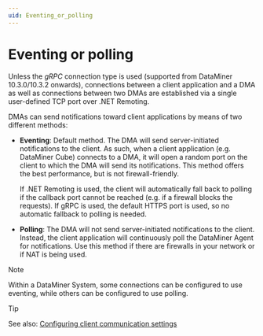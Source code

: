 ```yaml
---
uid: Eventing_or_polling
---
```


# Eventing or polling

Unless the *gRPC* connection type is used (supported from DataMiner 10.3.0/10.3.2 onwards), connections between a client application and a DMA as well as connections between two DMAs are established via a single user-defined TCP port over .NET Remoting.

DMAs can send notifications toward client applications by means of two different methods:

- **Eventing**: Default method. The DMA will send server-initiated notifications to the client. As such, when a client application (e.g. DataMiner Cube) connects to a DMA, it will open a random port on the client to which the DMA will send its notifications. This method offers the best performance, but is not firewall-friendly.

  If .NET Remoting is used, the client will automatically fall back to polling if the callback port cannot be reached (e.g. if a firewall blocks the requests). If gRPC is used, the default HTTPS port is used, so no automatic fallback to polling is needed.

- **Polling**: The DMA will not send server-initiated notifications to the client. Instead, the client application will continuously poll the DataMiner Agent for notifications. Use this method if there are firewalls in your network or if NAT is being used.

> [!NOTE]
> Within a DataMiner System, some connections can be configured to use eventing, while others can be configured to use polling.

> [!TIP]
> See also: [Configuring client communication settings](xref:DMA_configuration_related_to_client_applications#configuring-client-communication-settings)
